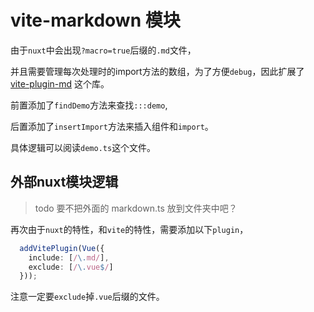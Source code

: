 # vite-markdown 模块

由于`nuxt`中会出现`?macro=true`后缀的`.md`文件，

并且需要管理每次处理时的import方法的数组，为了方便`debug`，因此扩展了
[vite-plugin-md](https://github.com/antfu/vite-plugin-md)
这个库。

前置添加了`findDemo`方法来查找`:::demo`,

后置添加了`insertImport`方法来插入组件和`import`。

具体逻辑可以阅读`demo.ts`这个文件。

## 外部nuxt模块逻辑

> todo 要不把外面的 markdown.ts 放到文件夹中吧？

再次由于`nuxt`的特性，和`vite`的特性，需要添加以下`plugin`，

``` typescript
  addVitePlugin(Vue({
    include: [/\.md/],
    exclude: [/\.vue$/]
  }));
```

注意一定要`exclude`掉`.vue`后缀的文件。
